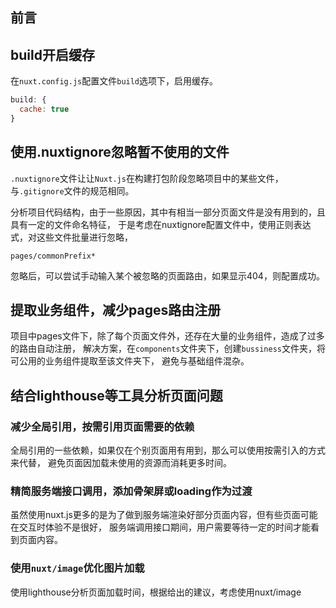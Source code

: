 ## 前言


## build开启缓存
在`nuxt.config.js`配置文件`build`选项下，启用缓存。

```javascript
build: {
  cache: true
}
```


## 使用.nuxtignore忽略暂不使用的文件
`.nuxtignore`文件让让`Nuxt.js`在构建打包阶段忽略项目中的某些文件，与`.gitignore`文件的规范相同。

分析项目代码结构，由于一些原因，其中有相当一部分页面文件是没有用到的，且具有一定的文件命名特征，
于是考虑在nuxtignore配置文件中，使用正则表达式，对这些文件批量进行忽略，

```
pages/commonPrefix*
```

忽略后，可以尝试手动输入某个被忽略的页面路由，如果显示404，则配置成功。


## 提取业务组件，减少pages路由注册
项目中pages文件下，除了每个页面文件外，还存在大量的业务组件，造成了过多的路由自动注册，
解决方案，在`components`文件夹下，创建`bussiness`文件夹，将可公用的业务组件提取至该文件夹下，
避免与基础组件混杂。

## 结合lighthouse等工具分析页面问题
### 减少全局引用，按需引用页面需要的依赖
全局引用的一些依赖，如果仅在个别页面用有用到，那么可以使用按需引入的方式来代替，
避免页面因加载未使用的资源而消耗更多时间。

### 精简服务端接口调用，添加骨架屏或loading作为过渡
虽然使用nuxt.js更多的是为了做到服务端渲染好部分页面内容，但有些页面可能在交互时体验不是很好，
服务端调用接口期间，用户需要等待一定的时间才能看到页面内容。

### 使用`nuxt/image`优化图片加载
使用lighthouse分析页面加载时间，根据给出的建议，考虑使用nuxt/image
